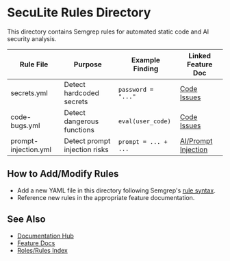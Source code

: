 # SecuLite Rules Directory

This directory contains Semgrep rules for automated static code and AI security analysis.

| Rule File              | Purpose                        | Example Finding                | Linked Feature Doc                          |
|------------------------|--------------------------------|-------------------------------|---------------------------------------------|
| secrets.yml            | Detect hardcoded secrets        | `password = "..."`           | [Code Issues](/docs/features/code_issues.md) |
| code-bugs.yml          | Detect dangerous functions      | `eval(user_code)`             | [Code Issues](/docs/features/code_issues.md) |
| prompt-injection.yml   | Detect prompt injection risks   | `prompt = ... + ...`          | [AI/Prompt Injection](/docs/features/ai_prompt_injection.md) |

## How to Add/Modify Rules
- Add a new YAML file in this directory following Semgrep's [rule syntax](https://semgrep.dev/docs/writing-rules/).
- Reference new rules in the appropriate feature documentation.

## See Also
- [Documentation Hub](/docs/INDEX.md)
- [Feature Docs](/docs/features/)
- [Roles/Rules Index](/docs/roles/README.md) 